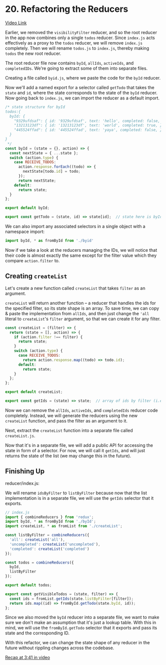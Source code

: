 # 20. Refactoring the Reducers

[Video Link](https://egghead.io/lessons/javascript-redux-refactoring-the-reducers)

Earlier, we removed the `visibilityFilter` reducer, and so the root reducer in the app now combines only a single `todos` reducer. Since `index.js` acts effectively as a proxy to the `todos` reducer, we will remove `index.js` completely. Then we will rename `todos.js` to `index.js`, thereby making `todos` the new root reducer.

The root reducer file now contains `byId`, `allIds`, `activeIds`, and `completedIDs`. We're going to extract some of them into separate files.

Creating a file called `byid.js`, where we paste the code for the `byId` reducer.

Now we'll add a named export for a selector called `getTodo` that takes the `state` and `id`, where the state corresponds to the state of the `byId` reducer. Now going back to `index.js`, we can import the reducer as a default import.

```javascript
/* state structure for byId
todos:{
  byId: {
    "9329ufdsaf": { id: '9329ufdsaf', text: 'hello', completed: false, },
    "13213123df": { id: '13213123df', text: 'world', completed: true, },
    "445524ffad": { id: '445524ffad', text: 'yaya', completed: false, },
  }
}
 */
const byId = (state = {}, action) => {
  const nextState = { ...state };
  switch (action.type) {
    case RECEIVE_TODOS:
      action.response.forEach((todo) => {
        nextState[todo.id] = todo;
      });
      return nextState;
    default:
      return state;
  }
};

export default byId;

export const getTodo = (state, id) => state[id];  // state here is byId. Whoever calls getTodo need pass (state.byId, id)
```

We can also import any associated selectors in a single object with a namespace import:

```javascript
import byId, * as fromById from './byid'
```

Now if we take a look at the reducers managing the IDs, we will notice that their code is almost exactly the same except for the filter value which they compare `action.filter` to.

## Creating `createList`

Let's create a new function called `createList` that takes `filter` as an argument.

`createList` will return another function – a reducer that handles the ids for the specified filter, so its state shape is an array. To save time, we can copy & paste the implementation from `allIds`, and then just change the `'all` literal to `createList`'s `filter` argument, so that we can create it for any filter.

```javascript
const createList = (filter) => {
  return (state = [], action) => {
    if (action.filter !== filter) {
      return state;
    }
    switch (action.type) {
      case RECEIVE_TODOS:
        return action.response.map((todo) => todo.id);
      default:
        return state;
    }
  };
};

export default createList;

export const getIds = (state) => state;  // array of ids by filter (i.e. 'uncompleted' filter: [1, 2, 3])
```

Now we can remove the `allIds`, `activeIds`, and `completedIds` reducer code completely. Instead, we will generate the reducers using the new `createList` function, and pass the filter as an argument to it.

Next, extract the `createList` function into a separate file called `createList.js`.

Now that it's in a separate file, we will add a public API for accessing the state in form of a selector. For now, we will call it `getIds`, and will just returns the state of the list (we may change this in the future).

## Finishing Up

reducer/index.js:

We will rename `idsByFilter` to `listByFilter` because now that the list implementation is in a separate file, we will use the `getIds` selector that it exports.

```javascript
// index.js
import { combineReducers } from 'redux';
import byId, * as fromById from './byId';
import createList, * as fromList from './createList';

const listByFilter = combineReducers({
  'all': createList('all'),
  'uncompleted': createList('uncompleted'),
  'completed': createList('completed')
});

const todos = combineReducers({
  byId,
  listByFilter
});

export default todos;

export const getVisibleTodos = (state, filter) => {
  const ids = fromList.getIds(state.listByFilter[filter]);
  return ids.map((id) => fromById.getTodo(state.byId, id));
};
```

Since we also moved the `byId` reducer into a separate file, we want to make sure we don't make an assumption that it's just a lookup table. With this in mind, we will use the `fromById.getTodo` selector that it exports and pass its state and the corresponding ID.

With this refactor, we can change the state shape of any reducer in the future without rippling changes across the codebase.

[Recap at 3:41 in video](https://egghead.io/lessons/javascript-redux-refactoring-the-reducers)